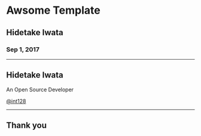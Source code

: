 # Awsome Template
## Hidetake Iwata
### Sep 1, 2017

---
## Hidetake Iwata
An Open Source Developer

[@int128](https://github.com/int128)

---
## Thank you
